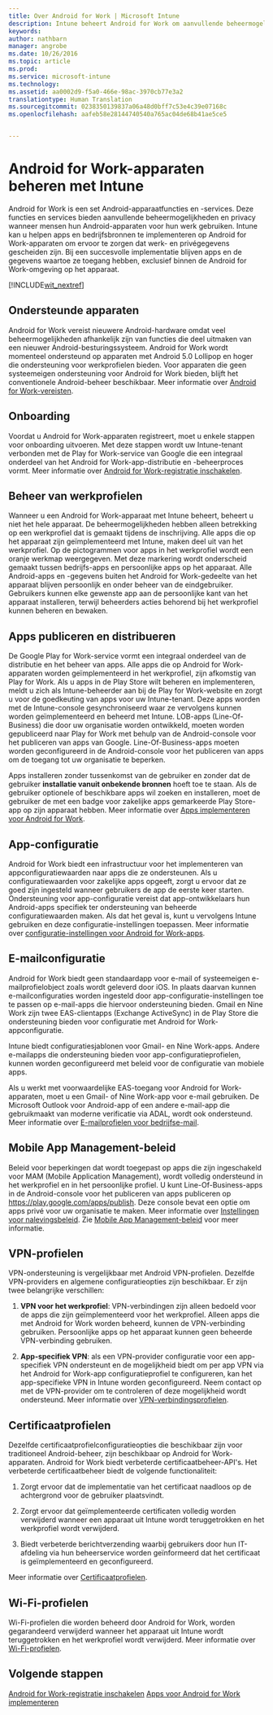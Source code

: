```yaml
---
title: Over Android for Work | Microsoft Intune
description: Intune beheert Android for Work om aanvullende beheermogelijkheden en privacy te leveren wanneer mensen hun Android-apparaten voor hun werk gebruiken.
keywords: 
author: nathbarn
manager: angrobe
ms.date: 10/26/2016
ms.topic: article
ms.prod: 
ms.service: microsoft-intune
ms.technology: 
ms.assetid: aa0002d9-f5a0-466e-98ac-3970cb77e3a2
translationtype: Human Translation
ms.sourcegitcommit: 0238350139837a06a48d0bff7c53e4c39e07168c
ms.openlocfilehash: aafeb58e28144740540a765ac04de68b41ae5ce5


---
```


# <a name="manage-android-for-work-devices-with-intune"></a>Android for Work-apparaten beheren met Intune

Android for Work is een set Android-apparaatfuncties en -services. Deze functies en services bieden aanvullende beheermogelijkheden en privacy wanneer mensen hun Android-apparaten voor hun werk gebruiken. Intune kan u helpen apps en bedrijfsbronnen te implementeren op Android for Work-apparaten om ervoor te zorgen dat werk- en privégegevens gescheiden zijn. Bij een succesvolle implementatie blijven apps en de gegevens waartoe ze toegang hebben, exclusief binnen de Android for Work-omgeving op het apparaat.

[!INCLUDE[wit_nextref](../includes/afw_rollout_disclaimer.md)]

## <a name="supported-devices"></a>Ondersteunde apparaten

Android for Work vereist nieuwere Android-hardware omdat veel beheermogelijkheden afhankelijk zijn van functies die deel uitmaken van een nieuwer Android-besturingssysteem. Android for Work wordt momenteel ondersteund op apparaten met Android 5.0 Lollipop en hoger die ondersteuning voor werkprofielen bieden. Voor apparaten die geen systeemeigen ondersteuning voor Android for Work bieden, blijft het conventionele Android-beheer beschikbaar. Meer informatie over [Android for Work-vereisten](https://support.google.com/work/android/answer/6174145?hl=en&ref_topic=6151012).

## <a name="onboarding"></a>Onboarding

Voordat u Android for Work-apparaten registreert, moet u enkele stappen voor onboarding uitvoeren. Met deze stappen wordt uw Intune-tenant verbonden met de Play for Work-service van Google die een integraal onderdeel van het Android for Work-app-distributie en -beheerproces vormt. Meer informatie over [Android for Work-registratie inschakelen](https://docs.microsoft.com/en-us/intune/deploy-use/set-up-android-for-work).

## <a name="work-profile-management"></a>Beheer van werkprofielen

Wanneer u een Android for Work-apparaat met Intune beheert, beheert u niet het hele apparaat. De beheermogelijkheden hebben alleen betrekking op een werkprofiel dat is gemaakt tijdens de inschrijving. Alle apps die op het apparaat zijn geïmplementeerd met Intune, maken deel uit van het werkprofiel. Op de pictogrammen voor apps in het werkprofiel wordt een oranje werkmap weergegeven. Met deze markering wordt onderscheid gemaakt tussen bedrijfs-apps en persoonlijke apps op het apparaat. Alle Android-apps en -gegevens buiten het Android for Work-gedeelte van het apparaat blijven persoonlijk en onder beheer van de eindgebruiker. Gebruikers kunnen elke gewenste app aan de persoonlijke kant van het apparaat installeren, terwijl beheerders acties behorend bij het werkprofiel kunnen beheren en bewaken.

## <a name="app-publishing-and-distribution"></a>Apps publiceren en distribueren

De Google Play for Work-service vormt een integraal onderdeel van de distributie en het beheer van apps. Alle apps die op Android for Work-apparaten worden geïmplementeerd in het werkprofiel, zijn afkomstig van Play for Work. Als u apps in de Play Store wilt beheren en implementeren, meldt u zich als Intune-beheerder aan bij de Play for Work-website en zorgt u voor de goedkeuting van apps voor uw Intune-tenant. Deze apps worden met de Intune-console gesynchroniseerd waar ze vervolgens kunnen worden geïmplementeerd en beheerd met Intune. LOB-apps (Line-Of-Business) die door uw organisatie worden ontwikkeld, moeten worden gepubliceerd naar Play for Work met behulp van de Android-console voor het publiceren van apps van Google. Line-Of-Business-apps moeten worden geconfigureerd in de Android-console voor het publiceren van apps om de toegang tot uw organisatie te beperken.

Apps installeren zonder tussenkomst van de gebruiker en zonder dat de gebruiker **installatie vanuit onbekende bronnen** hoeft toe te staan. Als de gebruiker optionele of beschikbare apps wil zoeken en installeren, moet de gebruiker de met een badge voor zakelijke apps gemarkeerde Play Store-app op zijn apparaat hebben. Meer informatie over [Apps implementeren voor Android for Work](https://docs.microsoft.com/en-us/intune/deploy-use/android-for-work-apps).

## <a name="app-configuration"></a>App-configuratie

Android for Work biedt een infrastructuur voor het implementeren van appconfiguratiewaarden naar apps die ze ondersteunen. Als u configuratiewaarden voor zakelijke apps opgeeft, zorgt u ervoor dat ze goed zijn ingesteld wanneer gebruikers de app de eerste keer starten. Ondersteuning voor app-configuratie vereist dat app-ontwikkelaars hun Android-apps specifiek ter ondersteuning van beheerde configuratiewaarden maken. Als dat het geval is, kunt u vervolgens Intune gebruiken en deze configuratie-instellingen toepassen. Meer informatie over [configuratie-instellingen voor Android for Work-apps](deploy-use/afw-app-configuration-policy.md).

## <a name="email-configuration"></a>E-mailconfiguratie

Android for Work biedt geen standaardapp voor e-mail of systeemeigen e-mailprofielobject zoals wordt geleverd door iOS. In plaats daarvan kunnen e-mailconfiguraties worden ingesteld door app-configuratie-instellingen toe te passen op e-mail-apps die hiervoor ondersteuning bieden. Gmail en Nine Work zijn twee EAS-clientapps (Exchange ActiveSync) in de Play Store die ondersteuning bieden voor configuratie met Android for Work-appconfiguratie.

Intune biedt configuratiesjablonen voor Gmail- en Nine Work-apps. Andere e-mailapps die ondersteuning bieden voor app-configuratieprofielen, kunnen worden geconfigureerd met beleid voor de configuratie van mobiele apps.

Als u werkt met voorwaardelijke EAS-toegang voor Android for Work-apparaten, moet u een Gmail- of Nine Work-app voor e-mail gebruiken. De Microsoft Outlook voor Android-app of een andere e-mail-app die gebruikmaakt van moderne verificatie via ADAL, wordt ook ondersteund. Meer informatie over [E-mailprofielen voor bedrijfse-mail](configure-access-to-corporate-email-using-email-profiles-with-microsoft-intune.md).

## <a name="mobile-app-management-policies"></a>Mobile App Management-beleid

Beleid voor beperkingen dat wordt toegepast op apps die zijn ingeschakeld voor MAM (Mobile Application Management), wordt volledig ondersteund in het werkprofiel en in het persoonlijke profiel. U kunt Line-Of-Business-apps in de Android-console voor het publiceren van apps publiceren op https://play.google.com/apps/publish. Deze console bevat een optie om apps privé voor uw organisatie te maken. Meer informatie over [Instellingen voor nalevingsbeleid](afw-compliance-policy-settings-in-microsoft-intune.md). Zie [Mobile App Management-beleid](protect-app-data-using-mobile-app-management-policies-with-microsoft-intune.md) voor meer informatie.

## <a name="vpn-profiles"></a>VPN-profielen

VPN-ondersteuning is vergelijkbaar met Android VPN-profielen. Dezelfde VPN-providers en algemene configuratieopties zijn beschikbaar. Er zijn twee belangrijke verschillen:

1.  **VPN voor het werkprofiel**: VPN-verbindingen zijn alleen bedoeld voor de apps die zijn geïmplementeerd voor het werkprofiel. Alleen apps die met Android for Work worden beheerd, kunnen de VPN-verbinding gebruiken. Persoonlijke apps op het apparaat kunnen geen beheerde VPN-verbinding gebruiken.

2.  **App-specifiek VPN**: als een VPN-provider configuratie voor een app-specifiek VPN ondersteunt en de mogelijkheid biedt om per app VPN via het Android for Work-app configuratieprofiel te configureren, kan het app-specifieke VPN in Intune worden geconfigureerd. Neem contact op met de VPN-provider om te controleren of deze mogelijkheid wordt ondersteund. Meer informatie over [VPN-verbindingsprofielen](vpn-connections-in-microsoft-intune.md).

## <a name="certificate-profiles"></a>Certificaatprofielen

Dezelfde certificaatprofielconfiguratieopties die beschikbaar zijn voor traditioneel Android-beheer, zijn beschikbaar op Android for Work-apparaten. Android for Work biedt verbeterde certificaatbeheer-API's. Het verbeterde certificaatbeheer biedt de volgende functionaliteit:

1.  Zorgt ervoor dat de implementatie van het certificaat naadloos op de achtergrond voor de gebruiker plaatsvindt.

2.  Zorgt ervoor dat geïmplementeerde certificaten volledig worden verwijderd wanneer een apparaat uit Intune wordt teruggetrokken en het werkprofiel wordt verwijderd.

3.  Biedt verbeterde berichtverzending waarbij gebruikers door hun IT-afdeling via hun beheerservice worden geïnformeerd dat het certificaat is geïmplementeerd en geconfigureerd.

Meer informatie over [Certificaatprofielen](secure-resource-access-with-certificate-profiles.md).

## <a name="wifi-profiles"></a>Wi-Fi-profielen

Wi-Fi-profielen die worden beheerd door Android for Work, worden gegarandeerd verwijderd wanneer het apparaat uit Intune wordt teruggetrokken en het werkprofiel wordt verwijderd. Meer informatie over [Wi-Fi-profielen](wi-fi-connections-in-microsoft-intune.md).

## <a name="next-steps"></a>Volgende stappen
[Android for Work-registratie inschakelen](https://docs.microsoft.com/en-us/intune/deploy-use/set-up-android-for-work)
[Apps voor Android for Work implementeren](https://docs.microsoft.com/en-us/intune/deploy-use/android-for-work-apps)



<!--HONumber=Nov16_HO1-->



